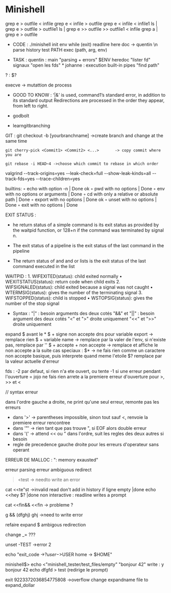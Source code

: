 # Minishell

grep e > outfile < infile
grep e < infile > outfile
grep e < infile < infile1
ls | grep e > outfile > outfile1
ls | grep e >> outfile >> outfile1
< infile grep a | grep e > outfile


- CODE : 
./minishell
init env
while (exit)
	readline		here doc -> quentin
	\n
	parse
	history
	test PATH
	exec (path, arg, env)


- TASK :
quentin : main "parsing + errors" $ENV heredoc "lister fd" signaux "open les fds" *
johanne : execution built-in pipes "find path"

? : $?


execve -> mutattion de process


- GOOD TO KNOW :
‘|&’ is used, command1’s standard error, in addition to its standard output
Redirections are processed in the order they appear, from left to right. 

- godbolt
- learngitbranching

GIT :
	git checkout -b [yourbranchname] ->create branch and change at the same time

	git cherry-pick <Commit1> <Commit2> <...>		-> copy commit where you are

	git rebase -i HEAD~4 ->choose which commit to rebase in which order


valgrind --track-origins=yes --leak-check=full --show-leak-kinds=all --track-fds=yes --trace-children=yes

builtins:
◦ echo with option -n							|	Done		ok
◦ pwd with no options							|	Done
◦ env with no options or arguments				|	Done
◦ cd with only a relative or absolute path		|	Done
◦ export with no options						|	Done		ok
◦ unset with no options							|	Done
◦ exit with no options							|	Done


EXIT STATUS :
- he return status of a simple command is its exit status as provided by the waitpid function, or 128+n if the command was terminated by signal n.
- The exit status of a pipeline is the exit status of the last command in the pipeline

- The return status of and and or lists is the exit status of the last command executed in the list

WAITPID :
	1. WIFEXITED(status): child exited normally 
	• WEXITSTATUS(status): return code when child exits
	2. WIFSIGNALED(status): child exited because a signal was not caught 
	• WTERMSIG(status): gives the number of the terminating signal
	3. WIFSTOPPED(status): child is stopped 
	• WSTOPSIG(status): gives the number of the stop signal
- Syntax :
	"|" : besoin arguments des deux cotés
	"&&" et "||" : besoin argument des deux cotés
	"<" et ">" droite uniquement
	"<<" et ">>" droite uniquement



expand $ avant le *
$ + signe non accepte dns pour variable export -> remplace rien
$ + variable name -> remplace par la valer de l'env, si n'existe pas, remplace par ''
$ + accepte + non accepte -> remplace et affiche le non accepte a la suite
cas speciaux :
$* -> ne fais rien comme un caractere non accepte basique, puis interprete quand meme l'etoile
$? remplace par la valeur actuelle d'erreur


fds : -2 par defaut, si rien n'a ete ouvert, ou tente
	  -1 si une erreur pendant l'ouverture = jojo ne fais rien
arrete a la premiere erreur d'ouverture pour >, >> et <


// syntax erreur

dans l'ordre gauche a droite, ne print qu'une seul erreur, remonte pas les erreurs

- dans '>' -> parentheses impossible, sinon tout sauf <, renvoie la premiere erreur rencontree
- dans '"' -> rien tant que pas trouve ", si EOF alors double erreur
- dans '(' -> attend << ou " dans l'ordre, suit les regles des deux autres si besoin
- regle de precedence gauche droite pour les erreurs d'operateur sans operant


ERREUR DE MALLOC : <FUNCTIONNALITE> ": memory exausted"

erreur parsing
erreur ambiguous redirect
><test		-> needto write an error

cat <<te"st		->invalid read
don't add in history if ligne empty				|done
echo <<hey $?									|done
non interactive : readline writes a prompt

cat <<fin&& <<fin -> probleme ?

g      && (dfghj) ghj		->need to write error

refaire expand $ ambigous redirection


change _= ???

unset -TEST		->error 2

echo "exit_code ->$? user ->$USER home -> $HOME"

minishell$> echo <"minishell_tester/test_files/empty" "bonjour       42" 
write : y bonjour 42
echo dfgfd > test (redirige le prompt)

exit 9223372036854775808  ->overflow
change expandname file to expand_dollar
